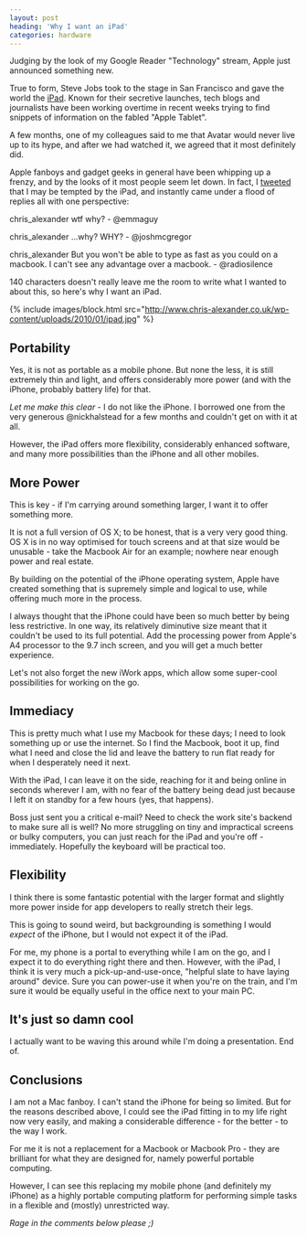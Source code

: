 ```yaml
---
layout: post
heading: 'Why I want an iPad'
categories: hardware
---
```


Judging by the look of my Google Reader "Technology" stream, Apple just announced something new.

True to form, Steve Jobs took to the stage in San Francisco and gave the world the [iPad](http://www.apple.com/ipad/). Known for their secretive launches, tech blogs and journalists have been working overtime in recent weeks trying to find snippets of information on the fabled "Apple Tablet".

A few months, one of my colleagues said to me that Avatar would never live up to its hype, and after we had watched it, we agreed that it most definitely did.

Apple fanboys and gadget geeks in general have been whipping up a frenzy, and by the looks of it most people seem let down. In fact, I [tweeted](http://twitter.com/chris_alexander/status/8291928976) that I may be tempted by the iPad, and instantly came under a flood of replies all with one perspective:

chris_alexander wtf why? - @emmaguy

chris_alexander ...why? WHY? - @joshmcgregor

chris_alexander But you won't be able to type as fast as you could on a macbook. I can't see any advantage over a macbook. - @radiosilence

140 characters doesn't really leave me the room to write what I wanted to about this, so here's why I want an iPad.

{% include images/block.html src="http://www.chris-alexander.co.uk/wp-content/uploads/2010/01/ipad.jpg" %}

## Portability

Yes, it is not as portable as a mobile phone. But none the less, it is still extremely thin and light, and offers considerably more power (and with the iPhone, probably battery life) for that.

*Let me make this clear* - I do not like the iPhone. I borrowed one from the very generous @nickhalstead for a few months and couldn't get on with it at all.

However, the iPad offers more flexibility, considerably enhanced software, and many more possibilities than the iPhone and all other mobiles.

## More Power

This is key - if I'm carrying around something larger, I want it to offer something more.

It is not a full version of OS X; to be honest, that is a very very good thing. OS X is in no way optimised for touch screens and at that size would be unusable - take the Macbook Air for an example; nowhere near enough power and real estate.

By building on the potential of the iPhone operating system, Apple have created something that is supremely simple and logical to use, while offering much more in the process.

I always thought that the iPhone could have been so much better by being less restrictive. In one way, its relatively diminutive size meant that it couldn't be used to its full potential. Add the processing power from Apple's A4 processor to the 9.7 inch screen, and you will get a much better experience.

Let's not also forget the new iWork apps, which allow some super-cool possibilities for working on the go.

## Immediacy

This is pretty much what I use my Macbook for these days; I need to look something up or use the internet. So I find the Macbook, boot it up, find what I need and close the lid and leave the battery to run flat ready for when I desperately need it next.

With the iPad, I can leave it on the side, reaching for it and being online in seconds wherever I am, with no fear of the battery being dead just because I left it on standby for a few hours (yes, that happens).

Boss just sent you a critical e-mail? Need to check the work site's backend to make sure all is well? No more struggling on tiny and impractical screens or bulky computers, you can just reach for the iPad and you're off - immediately. Hopefully the keyboard will be practical too.

## Flexibility

I think there is some fantastic potential with the larger format and slightly more power inside for app developers to really stretch their legs.

This is going to sound weird, but backgrounding is something I would *expect* of the iPhone, but I would not expect it of the iPad.

For me, my phone is a portal to everything while I am on the go, and I expect it to do everything right there and then. However, with the iPad, I think it is very much a pick-up-and-use-once, "helpful slate to have laying around" device. Sure you can power-use it when you're on the train, and I'm sure it would be equally useful in the office next to your main PC.

## It's just so damn cool

I actually want to be waving this around while I'm doing a presentation. End of.

## Conclusions

I am not a Mac fanboy. I can't stand the iPhone for being so limited. But for the reasons described above, I could see the iPad fitting in to my life right now very easily, and making a considerable difference - for the better - to the way I work.

For me it is not a replacement for a Macbook or Macbook Pro - they are brilliant for what they are designed for, namely powerful portable computing.

However, I can see this replacing my mobile phone (and definitely my iPhone) as a highly portable computing platform for performing simple tasks in a flexible and (mostly) unrestricted way.

*Rage in the comments below please ;)*
